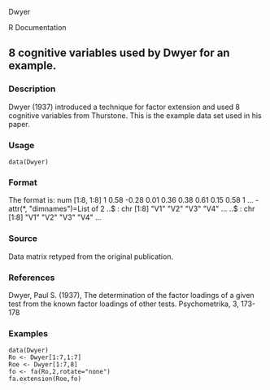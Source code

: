 Dwyer

R Documentation

## 8 cognitive variables used by Dwyer for an example.

### Description

Dwyer (1937) introduced a technique for factor extension and used 8 cognitive
variables from Thurstone. This is the example data set used in his paper.

### Usage

    data(Dwyer)

### Format

The format is: num [1:8, 1:8] 1 0.58 -0.28 0.01 0.36 0.38 0.61 0.15 0.58 1 ...
\- attr(*, "dimnames")=List of 2 ..$ : chr [1:8] "V1" "V2" "V3" "V4" ... ..$ :
chr [1:8] "V1" "V2" "V3" "V4" ...

### Source

Data matrix retyped from the original publication.

### References

Dwyer, Paul S. (1937), The determination of the factor loadings of a given
test from the known factor loadings of other tests. Psychometrika, 3, 173-178

### Examples

    
    data(Dwyer)
    Ro <- Dwyer[1:7,1:7]
    Roe <- Dwyer[1:7,8]
    fo <- fa(Ro,2,rotate="none")
    fa.extension(Roe,fo)

